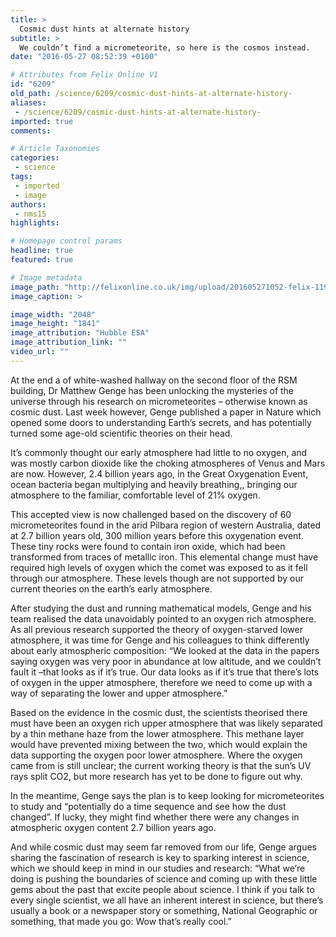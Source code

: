 ```yaml
---
title: >
  Cosmic dust hints at alternate history
subtitle: >
  We couldn’t find a micrometeorite, so here is the cosmos instead.
date: "2016-05-27 08:52:39 +0100"

# Attributes from Felix Online V1
id: "6209"
old_path: /science/6209/cosmic-dust-hints-at-alternate-history-
aliases:
 - /science/6209/cosmic-dust-hints-at-alternate-history-
imported: true
comments:

# Article Taxonomies
categories:
 - science
tags:
 - imported
 - image
authors:
 - nms15
highlights:

# Homepage control params
headline: true
featured: true

# Image metadata
image_path: "http://felixonline.co.uk/img/upload/201605271052-felix-11938845385_c27c8a945f_k.jpg"
image_caption: >

image_width: "2048"
image_height: "1841"
image_attribution: "Hubble ESA"
image_attribution_link: ""
video_url: ""
---
```


At the end a of white-washed hallway on the second floor of the RSM building, Dr Matthew Genge has been unlocking the mysteries of the universe through his research on micrometeorites – otherwise known as cosmic dust. Last week however, Genge published a paper in Nature which opened some doors to understanding Earth’s secrets, and has potentially turned some age-old scientific theories on their head.

It’s commonly thought our early atmosphere had little to no oxygen, and was mostly carbon dioxide like the choking atmospheres of Venus and Mars are now. However, 2.4 billion years ago, in the Great Oxygenation Event, ocean bacteria began multiplying and heavily breathing,, bringing our atmosphere to the familiar, comfortable level of 21% oxygen.

This accepted view is now challenged based on the discovery of 60 micrometeorites found in the arid Pilbara region of western Australia, dated at 2.7 billion years old, 300 million years before this oxygenation event. These tiny rocks were found to contain iron oxide, which had been transformed from traces of metallic iron. This elemental change must have required high levels of oxygen which the comet was exposed to as it fell through our atmosphere. These levels though are not supported by our current theories on the earth’s early atmosphere.

After studying the dust and running mathematical models, Genge and his team realised the data unavoidably pointed to an oxygen rich atmosphere. As all previous research supported the theory of oxygen-starved lower atmosphere, it was time for Genge and his colleagues to think differently about early atmospheric composition: “We looked at the data in the papers saying oxygen was very poor in abundance at low altitude, and we couldn’t fault it –that looks as if it’s true. Our data looks as if it’s true that there’s lots of oxygen in the upper atmosphere, therefore we need to come up with a way of separating the lower and upper atmosphere.”

Based on the evidence in the cosmic dust, the scientists theorised there must have been an oxygen rich upper atmosphere that was likely separated by a thin methane haze from the lower atmosphere. This methane layer would have prevented mixing between the two, which would explain the data supporting the oxygen poor lower atmosphere. Where the oxygen came from is still unclear; the current working theory is that the sun’s UV rays split CO2, but more research has yet to be done to figure out why.

In the meantime, Genge says the plan is to keep looking for micrometeorites to study and “potentially do a time sequence and see how the dust changed”. If lucky, they might find whether there  were any changes in atmospheric oxygen content 2.7 billion years ago.

And while cosmic dust may seem far removed from our life, Genge argues sharing the fascination of research is key to sparking interest in science, which we should keep in mind in our studies and research: “What we’re doing is pushing the boundaries of science and coming up with these little gems about the past that excite people about science. I think if you talk to every single scientist, we all have an inherent interest in science, but there’s usually a book or a newspaper story or something, National Geographic or something, that made you go: Wow that’s  really cool.”
